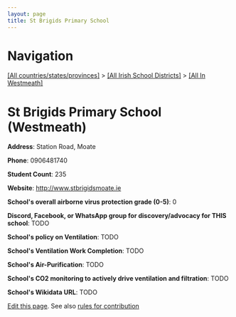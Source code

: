 ```yaml
---
layout: page
title: St Brigids Primary School
---
```

# Navigation

[[All countries/states/provinces]](../../..) > [[All Irish School Districts]](../..) > [[All In Westmeath]](..)

# St Brigids Primary School (Westmeath)

**Address**: Station Road, Moate

**Phone**: 0906481740

**Student Count**: 235

**Website**: <http://www.stbrigidsmoate.ie>

**School's overall airborne virus protection grade (0-5)**: 0

**Discord, Facebook, or WhatsApp group for discovery/advocacy for THIS school**: TODO

**School's policy on Ventilation**: TODO

**School's Ventilation Work Completion**: TODO

**School's Air-Purification**: TODO

**School's CO2 monitoring to actively drive ventilation and filtration**: TODO

**School's Wikidata URL**: TODO


[Edit this page](https://github.com/ventilate-schools/Ireland/edit/main/./Westmeath/St_Brigids_Primary_School.md). See also [rules for contribution](../../../contribution-rules/)
